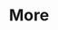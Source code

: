 ---
layout: page
title: More
nav: true
nav_order: 4
dropdown: true
children: 
    - title: Repositories
      permalink: /repositories/
    - title: CV
      newtab: true
      permalink: /assets/pdf/Resume_Wolf_Maxime.pdf
---